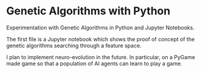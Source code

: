 # Genetic Algorithms with Python
Experimentation with Genetic Algorithms in Python and Jupyter Notebooks.

The first file is a Jupyter notebook which shows the proof of concept of the genetic algorithms searching through a feature space.

I plan to implement neuro-evolution in the future. In particular, on a PyGame made game so that a population of AI agents can learn to play a game.
